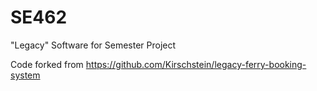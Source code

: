 # SE462
"Legacy" Software for Semester Project

Code forked from https://github.com/Kirschstein/legacy-ferry-booking-system
